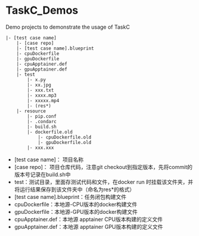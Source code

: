 # TaskC_Demos
Demo projects to demonstrate the usage of TaskC

```
|- [test case name]
    |- [case repo]
    |- [test case name].blueprint
    |- cpuDockerfile
    |- gpuDockerfile
    |- cpuApptainer.def
    |- gpuApptainer.def
    |- test
        |- x.py
        |- xx.jpg
        |- xxx.txt
        |- xxxx.mp3
        |- xxxxx.mp4
        |- (res*)
    |- resource
        |- pip.conf
        |- .condarc
        |- build.sh
        |- dockerfile.old
            |- cpuDockerfile.old
            |- gpuDockerfile.old
        |- xxx.xxx
```
+ [test case name]： 项目名称
+ [case repo]： 项目仓库代码，注意git checkout到指定版本，先将commit的版本号记录在build.sh中
+ test：测试目录，里面存测试代码和文件，在docker run 时挂载该文件夹，并将运行结果保存到该文件夹中（命名为res*的格式）
+ [test case name].blueprint：任务闭包构建文件
+ cpuDockerfile：本地源-CPU版本的docker构建文件
+ gpuDockerfile：本地源-GPU版本的docker构建文件
+ cpuApptainer.def：本地源 apptainer CPU版本构建的定义文件
+ gpuApptainer.def：本地源 apptainer GPU版本构建的定义文件



